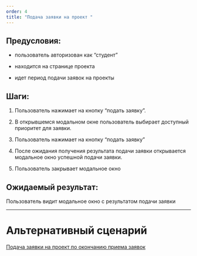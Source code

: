 ```yaml
---
order: 4
title: "Подача заявки на проект "
---
```


## Предусловия:

-  пользователь авторизован как “студент”

-  находится на странице проекта

-  идет период подачи заявок на проекты

## Шаги:

1. Пользователь нажимает на кнопку “подать заявку”.

2. В открывшемся модальном окне пользователь выбирает доступный приоритет для заявки.

3. Пользователь нажимает на кнопку “подать заявку”

4. После ожидания получения результата подачи заявки открывается модальное окно успешной подачи заявки.

5. Пользователь закрывает модальное окно

## Ожидаемый результат:

Пользователь видит модальное окно с результатом подачи заявки

---

# Альтернативный сценарий

[Подача заявки на проект по окончанию приема заявок](./../student-irnitu/podacha-zayavki-na-proekt-alt.md)